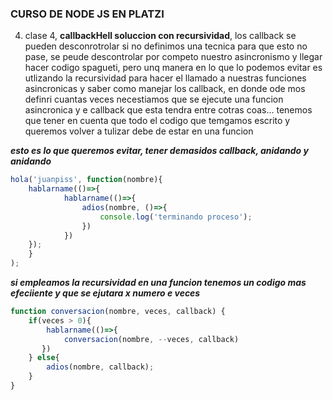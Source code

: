 ### CURSO DE NODE JS EN PLATZI

4. clase 4, **callbackHell soluccion con recursividad**, los callback se pueden desconrotrolar
si no definimos una tecnica para que esto no pase, se peude descontrolar por competo nuestro 
asincronismo y llegar hacer codigo spagueti, pero unq manera en lo que lo podemos evitar es utlizando
la recursividad para hacer el llamado a nuestras funciones asincronicas y saber como manejar
los callback, en donde ode mos definri cuantas veces necestiamos que se ejecute una funcion asincronica y
e callback que esta tendra entre cotras coas... tenemos que tener en cuenta que todo el codigo que temgamos escrito y queremos volver a tulizar debe de estar en una funcion


***esto es lo que queremos evitar, tener demasidos callback, anidando y anidando***
````js
hola('juanpiss', function(nombre){
    hablarname(()=>{
            hablarname(()=>{
                adios(nombre, ()=>{
                    console.log('terminando proceso');
                })
            })
    });
    }
);
````

***si empleamos la recursividad en una funcion tenemos un codigo mas efeciiente y que se ejutara x numero e veces***
````js
function conversacion(nombre, veces, callback) {
    if(veces > 0){
        hablarname(()=>{
            conversacion(nombre, --veces, callback)
       })
    } else{
        adios(nombre, callback);
    }
}
````